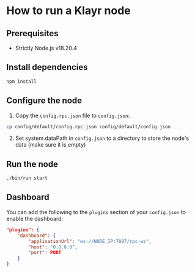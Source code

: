 # How to run a Klayr node

## Prerequisites

-   Strictly Node.js v18.20.4

## Install dependencies

```bash
npm install
```

## Configure the node

1. Copy the `config.rpc.json` file to `config.json`:

```bash
cp config/default/config.rpc.json config/default/config.json
```

2. Set system.dataPath in `config.json` to a directory to store the node's data (make sure it is empty)

## Run the node

```bash
./bin/run start
```

## Dashboard

You can add the following to the `plugins` section of your `config.json` to enable the dashboard:

```json
"plugins": {
    "dashboard": {
        "applicationUrl": "ws://NODE_IP:7887/rpc-ws",
        "host": "0.0.0.0",
        "port": PORT
    }
}
```
